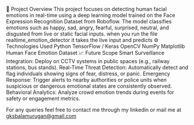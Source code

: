 📌 Project Overview
This project focuses on detecting human facial emotions in real-time using a deep learning model trained on the Face Expression Recognition Dataset from Roboflow. The model classifies emotions such as happy, sad, angry, fearful, surprised, neutral, and disgusted from live or static facial inputs. when you run the file realtime_emotion_detector it takes the live input and predicts 
⚙️ Technologies Used
Python
TensorFlow / Keras
OpenCV
NumPy
Matplotlib
Human Face Emotion Dataset
📈 Future Scope
Smart Surveillance Integration: Deploy on CCTV systems in public spaces (e.g., railway stations, bus stands).
Real-Time Threat Detection: Automatically detect and flag individuals showing signs of fear, distress, or panic.
Emergency Response: Trigger alerts to nearby authorities or police units when suspicious or dangerous emotional states are consistently observed.
Behavioral Analytics: Analyze crowd emotion trends during events for safety or engagement metrics.

For any queries feel free to contact me through my linkedin or mail me at gksbalamurugan@gmail.com
